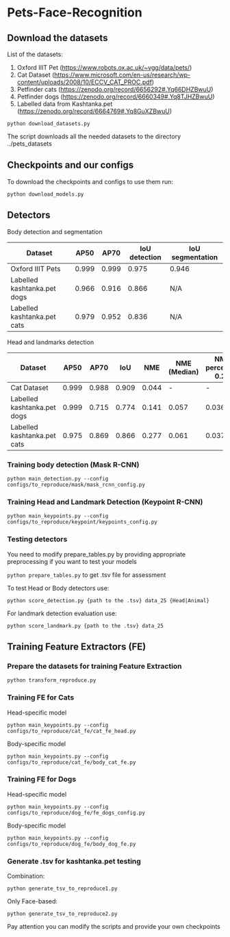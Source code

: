 # Pets-Face-Recognition

## Download the datasets
List of the datasets:
1. Oxford IIIT Pet (https://www.robots.ox.ac.uk/~vgg/data/pets/)
2. Cat Dataset (https://www.microsoft.com/en-us/research/wp-content/uploads/2008/10/ECCV_CAT_PROC.pdf)
3. Petfinder cats (https://zenodo.org/record/6656292#.Yq66DHZBwuU)
4. Petfinder dogs (https://zenodo.org/record/6660349#.Yq8TJHZBwuU)
5. Labelled data from Kashtanka.pet (https://zenodo.org/record/6664769#.Yq8GuXZBwuU)

`python download_datasets.py`

The script downloads all the needed datasets to the directory ../pets_datasets

## Checkpoints and our configs

To download the checkpoints and configs to use them run:

`python download_models.py`

## Detectors

Body detection and segmentation 

| Dataset | AP50 | AP70 | IoU detection | IoU segmentation | 
| ------- | ---------- | ---------- | ---------- | ---------- |
| Oxford IIIT Pets | 0.999 | 0.999 | 0.975 | 0.946 |
| Labelled kashtanka.pet dogs | 0.966 | 0.916 | 0.866 | N/A | 
| Labelled kashtanka.pet cats | 0.979 | 0.952 | 0.836| N/A |

Head and landmarks detection

| Dataset | AP50 | AP70 | IoU | NME | NME (Median) | NME percentile 0.25 | NME percentile 0.75|
| ------- | ---------- | ---------- | ---------- | ---------- | ---------- | ---------- | ---------- |
| Cat Dataset | 0.999 | 0.988 | 0.909 | 0.044 | - | - | - |
| Labelled kashtanka.pet dogs | 0.999 | 0.715 | 0.774 | 0.141 | 0.057 | 0.036 | 0.088 | 
| Labelled kashtanka.pet cats | 0.975 | 0.869 | 0.866 | 0.277 | 0.061 | 0.037 | 0.094 |

### Training body detection (Mask R-CNN)

`python main_detection.py --config configs/to_reproduce/mask/mask_rcnn_config.py`

### Training Head and Landmark Detection (Keypoint R-CNN)

`python main_keypoints.py --config configs/to_reproduce/keypoint/keypoints_config.py`


### Testing detectors

You need to modify prepare_tables.py by providing appropriate preprocessing if you want to test your models

`python prepare_tables.py` to get .tsv file for assessment

To test Head or Body detectors use:

`python score_detection.py {path to the .tsv} data_25 {Head|Animal}`

For landmark detection evaluation use:

`python score_landmark.py {path to the .tsv} data_25`


## Training Feature Extractors (FE)

### Prepare the datasets for training Feature Extraction

`python transform_reproduce.py`


### Training FE for Cats
Head-specific model

`python main_keypoints.py --config configs/to_reproduce/cat_fe/cat_fe_head.py`

Body-specific model

`python main_keypoints.py --config configs/to_reproduce/cat_fe/body_cat_fe.py`

### Training FE for Dogs
Head-specific model

`python main_keypoints.py --config configs/to_reproduce/dog_fe/fe_dogs_config.py`

Body-specific model

`python main_keypoints.py --config configs/to_reproduce/dog_fe/body_dog_fe.py`


### Generate .tsv for kashtanka.pet testing

Combination:

`python generate_tsv_to_reproduce1.py`

Only Face-based:

`python generate_tsv_to_reproduce2.py`

Pay attention you can modify the scripts and provide your own checkpoints
